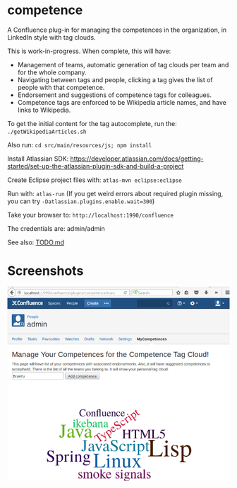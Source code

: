 # competence
A Confluence plug-in for managing the competences in the organization, in LinkedIn style with tag clouds.

This is work-in-progress. When complete, this will have:
* Management of teams, automatic generation of tag clouds per team and for the whole company.
* Navigating between tags and people, clicking a tag gives the list of people with that competence.
* Endorsement and suggestions of competence tags for colleagues.
* Competence tags are enforced to be Wikipedia article names, and have links to Wikipedia.

To get the initial content for the tag autocomplete, run the: `./getWikipediaArticles.sh`

Also run: `cd src/main/resources/js; npm install`

Install Atlassian SDK: https://developer.atlassian.com/docs/getting-started/set-up-the-atlassian-plugin-sdk-and-build-a-project

Create Eclipse project files with: `atlas-mvn eclipse:eclipse`

Run with: `atlas-run` (If you get weird errors about required plugin missing, you can try
`-Datlassian.plugins.enable.wait=300`)

Take your browser to: `http://localhost:1990/confluence`

The credentials are: admin/admin

See also: [TODO.md](./TODO.md)

Screenshots
===========

![screenshot](./pics/confluence_tab.png "Screenshot")
[]()


